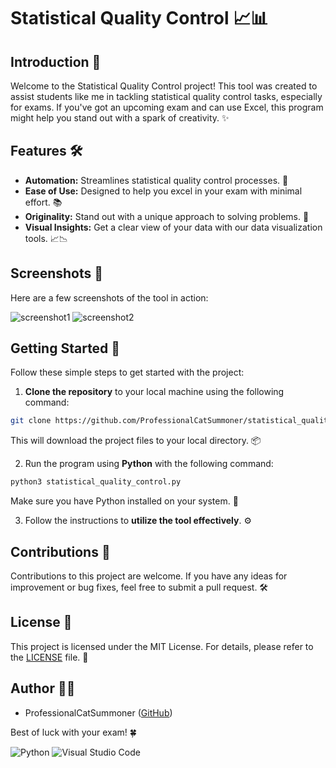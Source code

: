 # Statistical Quality Control 📈📊

## Introduction 🚀

Welcome to the Statistical Quality Control project! This tool was created to assist students like me in tackling statistical quality control tasks, especially for exams. If you've got an upcoming exam and can use Excel, this program might help you stand out with a spark of creativity. ✨

## Features 🛠️

- **Automation:** Streamlines statistical quality control processes. 🤖
- **Ease of Use:** Designed to help you excel in your exam with minimal effort. 📚
- **Originality:** Stand out with a unique approach to solving problems. 🌟
- **Visual Insights:** Get a clear view of your data with our data visualization tools. 📈📉

## Screenshots 📸

Here are a few screenshots of the tool in action:

![screenshot1](https://github.com/ProfessionalCatSummoner/statistical_quality_control/assets/85062086/9eaccfef-dba2-4113-9563-7218a90b6c9e)
![screenshot2](https://github.com/ProfessionalCatSummoner/statistical_quality_control/assets/85062086/3fc430d7-56ee-4a7b-8d9a-62bf59abbe88)

## Getting Started 🚀

Follow these simple steps to get started with the project:

1. **Clone the repository** to your local machine using the following command:
```bash
git clone https://github.com/ProfessionalCatSummoner/statistical_quality_control.git
```
This will download the project files to your local directory. 📦

2. Run the program using **Python** with the following command:
```bash
python3 statistical_quality_control.py
```
Make sure you have Python installed on your system. 🐍

3. Follow the instructions to **utilize the tool effectively**. ⚙️

## Contributions 🤝

Contributions to this project are welcome. If you have any ideas for improvement or bug fixes, feel free to submit a pull request. 🛠️

## License 📜

This project is licensed under the MIT License. For details, please refer to the [LICENSE](LICENSE) file. 📄

## Author 👨‍💻

- ProfessionalCatSummoner ([GitHub](https://github.com/ProfessionalCatSummoner))

Best of luck with your exam! 🍀

![Python](https://img.shields.io/badge/Python-3776AB?style=for-the-badge&logo=python&logoColor=white)
![Visual Studio Code](https://img.shields.io/badge/Visual_Studio_Code-0078D4?style=for-the-badge&logo=visual%20studio%20code&logoColor=white)
